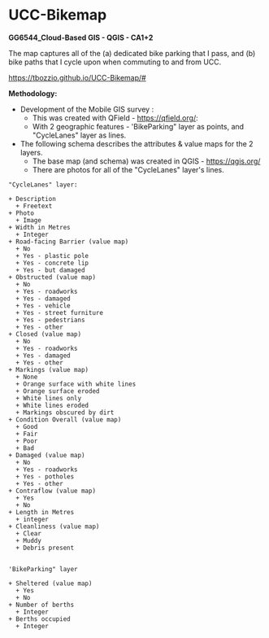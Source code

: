 # UCC-Bikemap
**GG6544_Cloud-Based GIS - QGIS - CA1+2**

The map captures all of the (a) dedicated bike parking that I pass, and (b) bike paths that I cycle upon when
commuting to and from UCC.

https://tbozzio.github.io/UCC-Bikemap/#

**Methodology:**

+ Development of the Mobile GIS survey :
  + This was created with QField - https://qfield.org/:
  + With 2 geographic features - 'BikeParking" layer as points, and "CycleLanes" layer as lines.
+ The following schema describes the attributes & value maps for the 2 layers.
   + The base map (and schema) was created in QGIS - https://qgis.org/
   + There are photos for all of the "CycleLanes" layer's lines.

```
"CycleLanes" layer:

+ Description
  + Freetext
+ Photo
  + Image
+ Width in Metres
  + Integer
+ Road-facing Barrier (value map)
  + No
  + Yes - plastic pole
  + Yes - concrete lip
  + Yes - but damaged
+ Obstructed (value map)
  + No
  + Yes - roadworks
  + Yes - damaged
  + Yes - vehicle
  + Yes - street furniture
  + Yes - pedestrians
  + Yes - other
+ Closed (value map)
  + No
  + Yes - roadworks
  + Yes - damaged
  + Yes - other
+ Markings (value map)
  + None
  + Orange surface with white lines
  + Orange surface eroded
  + White lines only
  + White lines eroded
  + Markings obscured by dirt
+ Condition Overall (value map)
  + Good
  + Fair
  + Poor
  + Bad
+ Damaged (value map)
  + No
  + Yes - roadworks
  + Yes - potholes
  + Yes - other
+ Contraflow (value map)
  + Yes
  + No
+ Length in Metres
  + integer
+ Cleanliness (value map)
  + Clear
  + Muddy
  + Debris present


'BikeParking" layer

+ Sheltered (value map)
  + Yes
  + No
+ Number of berths
  + Integer
+ Berths occupied
  + Integer
```


